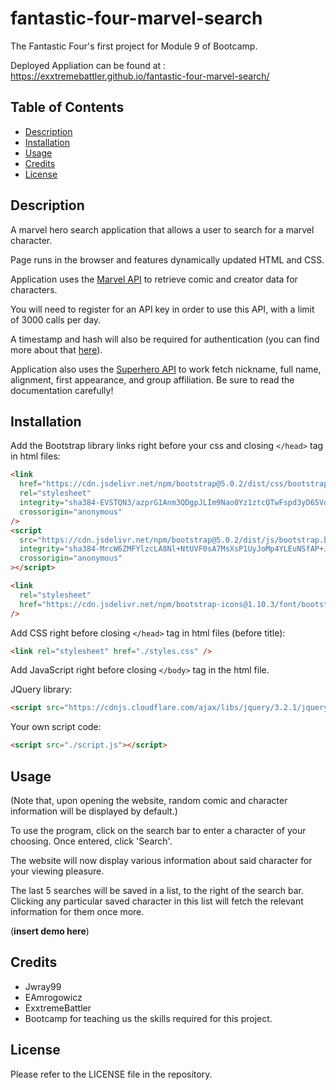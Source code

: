 # fantastic-four-marvel-search
The Fantastic Four's first project for Module 9 of Bootcamp. 

Deployed Appliation can be found at : https://exxtremebattler.github.io/fantastic-four-marvel-search/

## Table of Contents
- [Description](#description)
- [Installation](#installation)
- [Usage](#usage)
- [Credits](#credits)
- [License](#license)

## Description

A marvel hero search application that allows a user to search for a marvel character.
 
Page runs in the browser and features dynamically updated HTML and CSS.

Application uses the [Marvel API](https://developer.marvel.com/) to retrieve comic and creator data for characters. 

You will need to register for an API key in order to use this API, with a limit of 3000 calls per day. 

A timestamp and hash will also be required for authentication (you can find more about that [here](https://developer.marvel.com/documentation/authorization)).


Application also uses the [Superhero API](https://superheroapi.com/) to work fetch nickname, full name, alignment, first appearance, and group affiliation. Be sure to read the documentation carefully! 

## Installation

Add the Bootstrap library links right before your css and closing `</head>` tag in
html files:

```html
<link
  href="https://cdn.jsdelivr.net/npm/bootstrap@5.0.2/dist/css/bootstrap.min.css"
  rel="stylesheet"
  integrity="sha384-EVSTQN3/azprG1Anm3QDgpJLIm9Nao0Yz1ztcQTwFspd3yD65VohhpuuCOmLASjC"
  crossorigin="anonymous"
/>
<script
  src="https://cdn.jsdelivr.net/npm/bootstrap@5.0.2/dist/js/bootstrap.bundle.min.js"
  integrity="sha384-MrcW6ZMFYlzcLA8Nl+NtUVF0sA7MsXsP1UyJoMp4YLEuNSfAP+JcXn/tWtIaxVXM"
  crossorigin="anonymous"
></script>

<link
  rel="stylesheet"
  href="https://cdn.jsdelivr.net/npm/bootstrap-icons@1.10.3/font/bootstrap-icons.css"
/>
```

Add CSS right before closing `</head>` tag in html files (before title):

```html
<link rel="stylesheet" href="./styles.css" />
```

Add JavaScript right before closing `</body>` tag in the html file.

JQuery library:

```html
<script src="https://cdnjs.cloudflare.com/ajax/libs/jquery/3.2.1/jquery.min.js"></script>
```

Your own script code:

```html
<script src="./script.js"></script>
```

## Usage

(Note that, upon opening the website, random comic and character information will be displayed by default.)

To use the program, click on the search bar to enter a character of your choosing. Once entered, click 'Search'.

The website will now display various information about said character for your viewing pleasure.

The last 5 searches will be saved in a list, to the right of the search bar. Clicking any particular saved character in this list will fetch the relevant information for them once more.

(**insert demo here**)

## Credits

- Jwray99
- EAmrogowicz
- ExxtremeBattler
- Bootcamp for teaching us the skills required for this project.

## License

Please refer to the LICENSE file in the repository.


